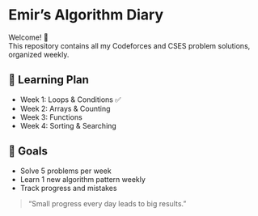 # Emir’s Algorithm Diary

Welcome! 👋  
This repository contains all my Codeforces and CSES problem solutions, organized weekly.

## 📅 Learning Plan
- Week 1: Loops & Conditions ✅
- Week 2: Arrays & Counting
- Week 3: Functions
- Week 4: Sorting & Searching

## 🧠 Goals
- Solve 5 problems per week
- Learn 1 new algorithm pattern weekly
- Track progress and mistakes

> “Small progress every day leads to big results.”
